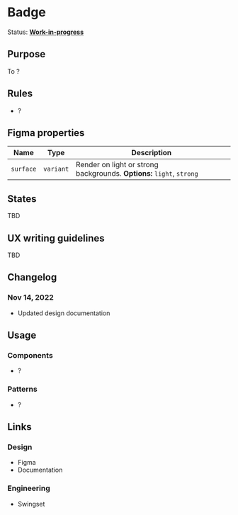 # Badge

Status: **[Work-in-progress](/guides/can-i-use#work-in-progress)**

## Purpose

To ?

## Rules

- ?

## Figma properties

| Name      | Type      | Description                                                           |
| --------- | --------- | --------------------------------------------------------------------- |
| `surface` | `variant` | Render on light or strong backgrounds. **Options:** `light`, `strong` |

## States

TBD

## UX writing guidelines

TBD

## Changelog

### Nov 14, 2022

- Updated design documentation

## Usage

### Components

- ?

### Patterns

- ?

## Links

### Design

- Figma
- Documentation

### Engineering

- Swingset
